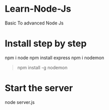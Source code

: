 # Learn-Node-Js
Basic To advanced Node Js 

# Install step by step
npm i node
npm install express
npm i nodemon

>npm install -g nodemon

# Start the server
node server.js 
